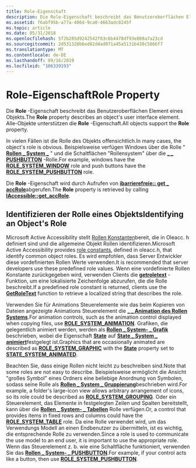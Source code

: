 ```yaml
---
title: Role-Eigenschaft
description: Die Role-Eigenschaft beschreibt das Benutzeroberflächen Element eines Objekts. Alle-Objekte unterstützen die Role-Eigenschaft.
ms.assetid: f6abf95b-a77a-406d-9ca0-4663adc8245f
ms.topic: article
ms.date: 05/31/2018
ms.openlocfilehash: 5f2b285d9242542f83c6b4478df93e888a7a23cd
ms.sourcegitcommit: 2d531328b6ed82d4ad971a45a5131b430c5866f7
ms.translationtype: MT
ms.contentlocale: de-DE
ms.lasthandoff: 09/16/2019
ms.locfileid: "106339193"
---
```

# <a name="role-property"></a><span data-ttu-id="cefd0-104">Role-Eigenschaft</span><span class="sxs-lookup"><span data-stu-id="cefd0-104">Role Property</span></span>

<span data-ttu-id="cefd0-105">Die **Role** -Eigenschaft beschreibt das Benutzeroberflächen Element eines Objekts.</span><span class="sxs-lookup"><span data-stu-id="cefd0-105">The **Role** property describes an object's user interface element.</span></span> <span data-ttu-id="cefd0-106">Alle-Objekte unterstützen die **Role** -Eigenschaft.</span><span class="sxs-lookup"><span data-stu-id="cefd0-106">All objects support the **Role** property.</span></span>

<span data-ttu-id="cefd0-107">In vielen Fällen ist die Rolle des Objekts offensichtlich.</span><span class="sxs-lookup"><span data-stu-id="cefd0-107">In many cases, the object's role is obvious.</span></span> <span data-ttu-id="cefd0-108">Beispielsweise verfügen Windows über die Rolle " [**Rollen \_ System \_**](object-roles.md) " und die Schaltflächen "Rollensystem" über die [**\_ \_ PUSHBUTTON**](object-roles.md) -Rolle.</span><span class="sxs-lookup"><span data-stu-id="cefd0-108">For example, windows have the [**ROLE\_SYSTEM\_WINDOW**](object-roles.md) role and push buttons have the [**ROLE\_SYSTEM\_PUSHBUTTON**](object-roles.md) role.</span></span>

<span data-ttu-id="cefd0-109">Die **Role** -Eigenschaft wird durch Aufrufen von [**ibarrierefreie:: get \_ accRole**](/windows/desktop/api/Oleacc/nf-oleacc-iaccessible-get_accrole)abgerufen.</span><span class="sxs-lookup"><span data-stu-id="cefd0-109">The **Role** property is retrieved by calling [**IAccessible::get\_accRole**](/windows/desktop/api/Oleacc/nf-oleacc-iaccessible-get_accrole).</span></span>

## <a name="identifying-an-objects-role"></a><span data-ttu-id="cefd0-110">Identifizieren der Rolle eines Objekts</span><span class="sxs-lookup"><span data-stu-id="cefd0-110">Identifying an Object's Role</span></span>

<span data-ttu-id="cefd0-111">Microsoft Active Accessibility stellt [Rollen Konstanten](object-roles.md)bereit, die in Oleacc. h definiert sind und die allgemeine Objekt Rollen identifizieren.</span><span class="sxs-lookup"><span data-stu-id="cefd0-111">Microsoft Active Accessibility provides [role constants](object-roles.md), defined in oleacc.h, that identify common object roles.</span></span> <span data-ttu-id="cefd0-112">Es wird empfohlen, dass Server Entwickler diese vordefinierten Rollen Werte verwenden.</span><span class="sxs-lookup"><span data-stu-id="cefd0-112">It is recommended that server developers use these predefined role values.</span></span> <span data-ttu-id="cefd0-113">Wenn eine vordefinierte Rollen Konstante zurückgegeben wird, verwenden Clients die [**getroletext**](/windows/desktop/api/Oleacc/nf-oleacc-getroletexta) -Funktion, um eine lokalisierte Zeichenfolge abzurufen, die die Rolle beschreibt.</span><span class="sxs-lookup"><span data-stu-id="cefd0-113">If a predefined role constant is returned, clients use the [**GetRoleText**](/windows/desktop/api/Oleacc/nf-oleacc-getroletexta) function to retrieve a localized string that describes the role.</span></span>

<span data-ttu-id="cefd0-114">Verwenden Sie für Animations Steuerelemente wie das beim Kopieren von Dateien angezeigte Animations Steuerelement die [**\_ \_ Animation des Rollen Systems**](object-roles.md).</span><span class="sxs-lookup"><span data-stu-id="cefd0-114">For animation controls, such as the animation control displayed when copying files, use [**ROLE\_SYSTEM\_ANIMATION**](object-roles.md).</span></span> <span data-ttu-id="cefd0-115">Grafiken, die gelegentlich animiert werden, werden als [**Rollen \_ System- \_ Grafik**](object-roles.md) beschrieben, wobei die Eigenschaft [**State**](state-property.md) auf [**State \_ System \_ animiert**](object-state-constants.md)festgelegt ist.</span><span class="sxs-lookup"><span data-stu-id="cefd0-115">Graphics that are occasionally animated are described as [**ROLE\_SYSTEM\_GRAPHIC**](object-roles.md) with the [**State**](state-property.md) property set to [**STATE\_SYSTEM\_ANIMATED**](object-state-constants.md).</span></span>

<span data-ttu-id="cefd0-116">Beachten Sie, dass einige Rollen nicht leicht zu beschreiben sind.</span><span class="sxs-lookup"><span data-stu-id="cefd0-116">Note that some roles are not easy to describe.</span></span> <span data-ttu-id="cefd0-117">Beispielsweise ermöglicht die Ansicht "großes Symbol" eines Ordners eine beliebige Anordnung von Symbolen, sodass seine Rolle als [**Rollen \_ System \_ Gruppierung**](object-roles.md)beschrieben wird.</span><span class="sxs-lookup"><span data-stu-id="cefd0-117">For example, a folder's large-icon view allows arbitrary arrangement of icons, so its role could be described as [**ROLE\_SYSTEM\_GROUPING**](object-roles.md).</span></span> <span data-ttu-id="cefd0-118">Oder ein Steuerelement, das Elemente in festgelegten Zeilen und Spalten bereitstellt, kann über die [**Rollen \_ System- \_ Tabellen**](object-roles.md) Rolle verfügen.</span><span class="sxs-lookup"><span data-stu-id="cefd0-118">Or, a control that provides items in fixed rows and columns could have the [**ROLE\_SYSTEM\_TABLE**](object-roles.md) role.</span></span> <span data-ttu-id="cefd0-119">Da eine Rolle verwendet wird, um das Verwendungs Modell an einen Endbenutzer zu übermitteln, ist es wichtig, die entsprechende Rolle zu verwenden.</span><span class="sxs-lookup"><span data-stu-id="cefd0-119">Since a role is used to communicate the use model to an end user, it is important to use the appropriate role.</span></span> <span data-ttu-id="cefd0-120">Wenn das Steuerelement z. b. wie eine Schaltfläche funktioniert, verwenden Sie das [**Rollen \_ System- \_ PUSHBUTTON**](object-roles.md).</span><span class="sxs-lookup"><span data-stu-id="cefd0-120">For example, if your control acts like a button, then use [**ROLE\_SYSTEM\_PUSHBUTTON**](object-roles.md).</span></span>

 

 




